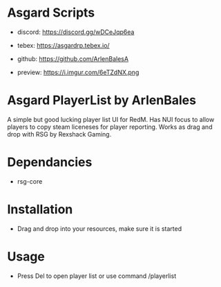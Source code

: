 # Asgard Scripts
- discord: https://discord.gg/wDCeJqp6ea
- tebex: https://asgardrp.tebex.io/
- github: https://github.com/ArlenBalesA

- preview: https://i.imgur.com/6eTZdNX.png

# Asgard PlayerList by ArlenBales
A simple but good lucking player list UI for RedM. Has NUI focus to allow players to copy steam liceneses for player reporting. Works as drag and drop with RSG by Rexshack Gaming.

# Dependancies
- rsg-core

# Installation
- Drag and drop into your resources, make sure it is started

# Usage
- Press Del to open player list or use command /playerlist
